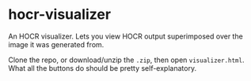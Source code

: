 # hocr-visualizer

An HOCR visualizer. Lets you view HOCR output superimposed over the image it was generated from. 

Clone the repo, or download/unzip the `.zip`, then open `visualizer.html`. What all the buttons do should be pretty self-explanatory.
